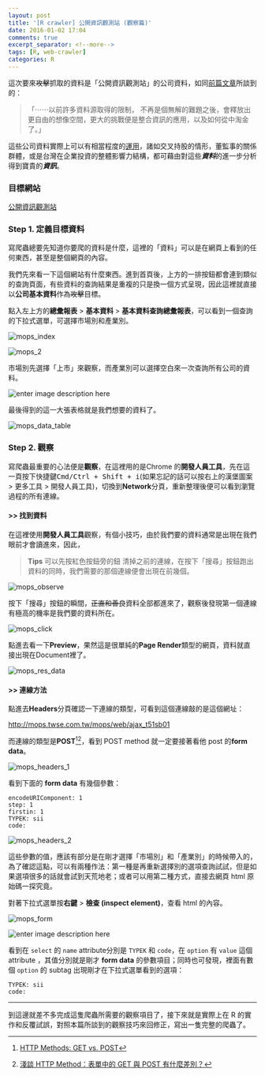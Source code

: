 ```yaml
---
layout: post
title: '[R crawler] 公開資訊觀測站 (觀察篇)'
date: 2016-01-02 17:04
comments: true
excerpt_separator: <!--more-->
tags: [R, web-crawler]
categories: R
---
```


這次要來~~攻擊~~抓取的資料是「公開資訊觀測站」的公司資料，如同[前篇文章](http://leoluyi.logdown.com/posts/2015/12/22/r-crawler-101-learning-experience-the-crawler-is-one-of-the-basic-skills)所談到的：

> 「⋯⋯以前許多資料源取得的限制， 不再是個無解的難題之後，會釋放出更自由的想像空間，更大的挑戰便是整合資訊的應用，以及如何從中淘金了。」

這些公司資料實際上可以有相當程度的[運用](http://weichengliou.github.io/blog/blog/2014/08/06/twcom/)，諸如交叉持股的情形，董監事的關係群體，或是台灣在企業投資的整體影響力結構，都可藉由對這些***資料***的進一步分析得到寶貴的***資訊***。

<!--more-->

### 目標網站

[公開資訊觀測站](http://mops.twse.com.tw/)

### Step 1. 定義目標資料

寫爬蟲總要先知道你要爬的資料是什麼，這裡的「資料」可以是在網頁上看到的任何東西，甚至是整個網頁的內容。

我們先來看一下這個網站有什麼東西。進到首頁後，上方的一排按鈕都會連到類似的查詢頁面，有些資料的查詢結果是重複的只是換一個方式呈現，因此這裡就直接以**公司基本資料**作為~~攻擊~~目標。

點入左上方的**總彙報表** > **基本資料** > **基本資料查詢總彙報表**，可以看到一個查詢的下拉式選單，可選擇市場別和產業別。

![mops_index](https://lh3.googleusercontent.com/-HVWcLvmD1Uo/VoePGHBX_PI/AAAAAAAAFFk/M5KVWj8I_z0/s0/Jietu_20151230223456.png "mops_index")

![mops_2](https://lh3.googleusercontent.com/-Zipokheo3xs/VofOuXb5_qI/AAAAAAAAFGc/CgAIL7YH_MQ/s0/Jietu_20151230224429.png "mops_2")

市場別先選擇「上市」來觀察，而產業別可以選擇空白來一次查詢所有公司的資料。

![enter image description here](https://lh3.googleusercontent.com/-DxeMgFgvL20/VofSeOd40rI/AAAAAAAAFHI/8Tm_5XkhnX4/s0/Jietu_20151230231032.png "mops_3")

最後得到的這一大張表格就是我們想要的資料了。

![mops_data_table](https://lh3.googleusercontent.com/-3Z0GZuvsPog/VofUEsuRn0I/AAAAAAAAFHg/1pwW67z1djY/s0/Jietu_20160102214305.png "mops_data_table")


### Step 2. 觀察

寫爬蟲最重要的心法便是**觀察**，在這裡用的是Chrome <i class="fa fa-chrome"></i> 的**開發人員工具**，先在這一頁按下快捷鍵<kbd>Cmd/Ctrl + Shift + i</kbd>(如果忘記的話可以按右上的漢堡圖案 <i class="fa fa-bars"></i> > 更多工具 > 開發人員工具)，切換到**Network**分頁，重新整理後便可以看到瀏覽過程的所有連線。

#### >> 找到資料

在這裡使用**開發人員工具**觀察，有個小技巧，由於我們要的資料通常是出現在我們眼前才會讀進來，因此，

> **Tips**
> 可以先按紅色按鈕旁的鈕 <i class="fa fa-ban"></i> 清掉之前的連線，在按下「搜尋」按鈕跑出資料的同時，我們需要的那個連線便會出現在前幾個。

![mops_observe](https://lh3.googleusercontent.com/-uVvVvXggXtM/VofUsXYaY5I/AAAAAAAAFH0/TU9wFdu76Gw/s0/Jietu_20151230231141.png "mops_observe")

按下「搜尋」按鈕的瞬間，~~正直和善良~~資料全部都進來了，觀察後發現第一個連線有極高的機率是我們要的資料所在。

![mops_click](https://lh3.googleusercontent.com/-6sVbpL6-x88/VofaA2_sTlI/AAAAAAAAFIM/D-LQdYgzsyo/s0/Jietu_20151230231209.png "mops_click")

點進去看一下**Preview**，果然這是很單純的**Page Render**類型的網頁，資料就直接出現在Document裡了。

![mops_res_data](https://lh3.googleusercontent.com/-rPVYKZxMFoI/VofappSXYFI/AAAAAAAAFIg/1OLDdKDaWz0/s0/Jietu_20151230231408.png "mops_res_data")

#### >> 連線方法

點進去**Headers**分頁確認一下連線的類型，可看到這個連線敲的是這個網址：

http://mops.twse.com.tw/mops/web/ajax_t51sb01

而連線的類型是**POST**[^1][^2]，看到 POST method 就一定要接著看他 post 的**form data**。

![mops_headers_1](https://lh3.googleusercontent.com/-0qhTwDW_ry4/Vofb2DYNSVI/AAAAAAAAFI4/X9twdGpQYLY/s0/Jietu_20151230231754.png "mops_headers_1")

看到下面的 **form data** 有幾個參數：

```
encodeURIComponent: 1
step: 1
firstin: 1
TYPEK: sii
code:
```

![mops_headers_2](https://lh3.googleusercontent.com/-xIFhPrMpGT0/VofeAdbaahI/AAAAAAAAFJQ/lH_Mnfd6404/s0/Jietu_20151230231834.png "mops_headers_2")

這些參數的值，應該有部分是在剛才選擇「市場別」和「產業別」的時候帶入的，為了確認這點，可以有兩種作法：第一種是再重新選擇別的選項查詢試試，但是如果選項很多的話就會試到天荒地老；或者可以用第二種方式，直接去網頁 html 原始碼一探究竟。

對著下拉式選單按**右鍵** > **檢查 (inspect element)**，查看 html 的內容。

![mops_form](https://lh3.googleusercontent.com/-f0bUVJkWjy8/VofSQWLeqRI/AAAAAAAAFG0/SICaYPmoyeM/s0/Jietu_20151230224618.png "mops_option")

![enter image description here](https://lh3.googleusercontent.com/-KPWKjp6aTBk/VoffiysNhNI/AAAAAAAAFJo/tbE0lcjbE-Q/s0/Jietu_20151230231543.png "mops_option")

看到在 `select` 的 `name` attribute分別是 `TYPEK` 和 `code`，在 `option` 有 `value` 這個 attribute ，其值分別就是剛才 **form data** 的參數項目；同時也可發現，裡面有數個 `option` 的 subtag 出現剛才在下拉式選單看到的選項：

```
TYPEK: sii
code:
```

---

到這邊就差不多完成這隻爬蟲所需要的觀察項目了，接下來就是實際上在 R 的實作和反覆試誤，對照本篇所談到的觀察技巧來回修正，寫出一隻完整的爬蟲了。


[^1]: [HTTP Methods: GET vs. POST](http://www.w3schools.com/tags/ref_httpmethods.asp)

[^2]: [淺談 HTTP Method：表單中的 GET 與 POST 有什麼差別？](http://blog.toright.com/posts/1203/%E6%B7%BA%E8%AB%87-http-method%EF%BC%9A%E8%A1%A8%E5%96%AE%E4%B8%AD%E7%9A%84-get-%E8%88%87-post-%E6%9C%89%E4%BB%80%E9%BA%BC%E5%B7%AE%E5%88%A5%EF%BC%9F.html)
